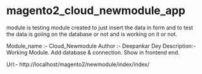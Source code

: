 # magento2_cloud_newmodule_app
  module is testing module created to just insert the data in form 
  and to test the data is goiing on the database or not and is working on it or   not.

  Module_name :- Cloud_Newmodule
  Author :- Deepankar Dey
  Description:- Working Module.
  		Add database & connection.
		Show in frontend end.

  Url:- http://localhost/magento2/newmodule/index/index/


